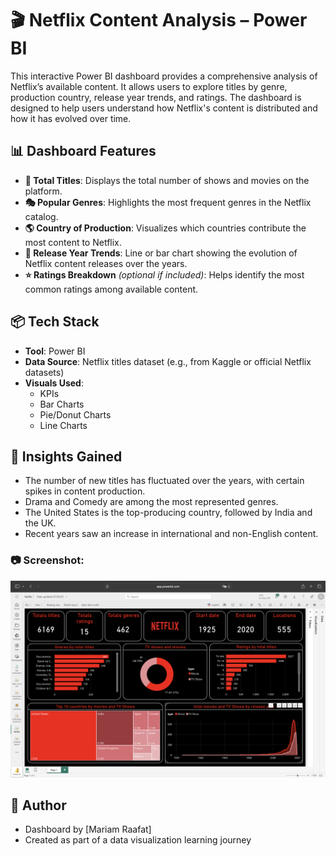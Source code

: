 # 🎬 Netflix Content Analysis – Power BI

This interactive Power BI dashboard provides a comprehensive analysis of Netflix’s available content. It allows users to explore titles by genre, production country, release year trends, and ratings. The dashboard is designed to help users understand how Netflix's content is distributed and how it has evolved over time.

## 📊 Dashboard Features

- **🔢 Total Titles**: Displays the total number of shows and movies on the platform.
- **🎭 Popular Genres**: Highlights the most frequent genres in the Netflix catalog.
- **🌎 Country of Production**: Visualizes which countries contribute the most content to Netflix.
- **📅 Release Year Trends**: Line or bar chart showing the evolution of Netflix content releases over the years.
- **⭐ Ratings Breakdown** *(optional if included)*: Helps identify the most common ratings among available content.

## 📦 Tech Stack

- **Tool**: Power BI
- **Data Source**: Netflix titles dataset (e.g., from Kaggle or official Netflix datasets)
- **Visuals Used**:
  - KPIs
  - Bar Charts
  - Pie/Donut Charts
  - Line Charts

## 🧠 Insights Gained

- The number of new titles has fluctuated over the years, with certain spikes in content production.
- Drama and Comedy are among the most represented genres.
- The United States is the top-producing country, followed by India and the UK.
- Recent years saw an increase in international and non-English content.



### 📷 Screenshot:
![Netflix Dashboard](./netflix-content.png)



## 📝 Author

- Dashboard by [Mariam Raafat]
- Created as part of a data visualization learning journey
